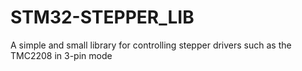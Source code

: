 # STM32-STEPPER_LIB
A simple and small library for controlling stepper drivers such as the TMC2208 in 3-pin mode
